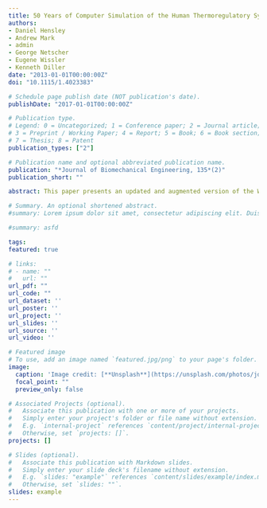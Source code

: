 ```yaml
---
title: 50 Years of Computer Simulation of the Human Thermoregulatory System
authors:
- Daniel Hensley
- Andrew Mark
- admin
- George Netscher
- Eugene Wissler
- Kenneth Diller
date: "2013-01-01T00:00:00Z"
doi: "10.1115/1.4023383"

# Schedule page publish date (NOT publication's date).
publishDate: "2017-01-01T00:00:00Z"

# Publication type.
# Legend: 0 = Uncategorized; 1 = Conference paper; 2 = Journal article;
# 3 = Preprint / Working Paper; 4 = Report; 5 = Book; 6 = Book section;
# 7 = Thesis; 8 = Patent
publication_types: ["2"]

# Publication name and optional abbreviated publication name.
publication: "*Journal of Biomechanical Engineering, 135*(2)"
publication_short: ""

abstract: This paper presents an updated and augmented version of the Wissler human thermoregulation model that has been developed continuously over the past 50 years. The existing Fortran code is translated into C with extensive embedded commentary. A graphical user interface (GUI) has been developed in Python to facilitate convenient user designation of input and output variables and formatting of data presentation. Use of the code with the GUI is described and demonstrated. New physiological elements were added to the model to represent the hands and feet, including the unique vascular structures adapted for heat transfer associated with glabrous skin. The heat transfer function and efficacy of glabrous skin is unique within the entire body based on the capacity for a very high rate of blood perfusion and the novel capability for dynamic regulation of blood flow. The model was applied to quantify the absolute and relative contributions of glabrous skin flow to thermoregulation for varying levels of blood perfusion. The model also was used to demonstrate how the unique features of glabrous skin blood flow may be recruited to implement thermal therapeutic procedures. We have developed proprietary methods to manipulate the control of glabrous skin blood flow in conjunction with therapeutic devices and simulated the effect of these methods with the model.

# Summary. An optional shortened abstract.
#summary: Lorem ipsum dolor sit amet, consectetur adipiscing elit. Duis posuere tellus ac convallis placerat. Proin tincidunt magna sed ex sollicitudin condimentum.

#summary: asfd

tags:
featured: true

# links:
# - name: ""
#   url: ""
url_pdf: ""
url_code: ""
url_dataset: ''
url_poster: ''
url_project: ''
url_slides: ''
url_source: ''
url_video: ''

# Featured image
# To use, add an image named `featured.jpg/png` to your page's folder. 
image:
  caption: 'Image credit: [**Unsplash**](https://unsplash.com/photos/jdD8gXaTZsc)'
  focal_point: ""
  preview_only: false

# Associated Projects (optional).
#   Associate this publication with one or more of your projects.
#   Simply enter your project's folder or file name without extension.
#   E.g. `internal-project` references `content/project/internal-project/index.md`.
#   Otherwise, set `projects: []`.
projects: []

# Slides (optional).
#   Associate this publication with Markdown slides.
#   Simply enter your slide deck's filename without extension.
#   E.g. `slides: "example"` references `content/slides/example/index.md`.
#   Otherwise, set `slides: ""`.
slides: example
---
```


